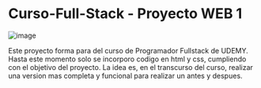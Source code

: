 # Curso-Full-Stack - Proyecto WEB 1

![image](https://github.com/Nicogg95/Curso-Full-Stack---Proyecto-WEB-1/assets/114183563/c8404d74-94f9-4690-b7f7-9083a7abaff5)

Este proyecto forma para del curso de Programador Fullstack de UDEMY.
Hasta este momento solo se incorporo codigo en html y css, cumpliendo con el objetivo del proyecto. 
La idea es, en el transcurso del curso, realizar una version mas completa y funcional para realizar un antes y despues.
